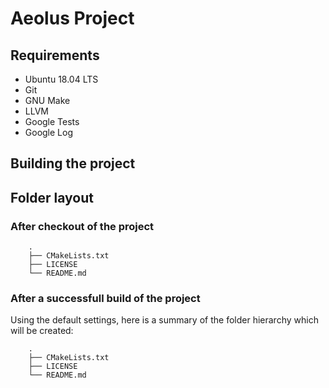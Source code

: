 # Aeolus Project

## Requirements

 * Ubuntu 18.04 LTS
 * Git
 * GNU Make
 * LLVM
 * Google Tests
 * Google Log

## Building the project

## Folder layout

### After checkout of the project

```
    .
    ├── CMakeLists.txt
    ├── LICENSE
    └── README.md
```

### After a successfull build of the project

Using the default settings, here is a summary of the folder hierarchy which
will be created:
```shell
    .
    ├── CMakeLists.txt
    ├── LICENSE
    └── README.md
```

